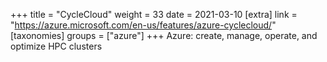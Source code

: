 +++
title = "CycleCloud"
weight = 33
date = 2021-03-10
[extra]
link = "https://azure.microsoft.com/en-us/features/azure-cyclecloud/"
[taxonomies]
groups = ["azure"]
+++
Azure: create, manage, operate, and optimize HPC clusters

